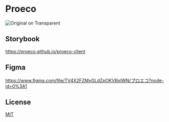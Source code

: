 # Proeco

![Original on Transparent](https://user-images.githubusercontent.com/48426654/135938082-65fc0d3e-e670-4b77-ad78-afe747a2646d.png)


## Storybook

https://proeco.github.io/proeco-client

## Figma
https://www.figma.com/file/TV4X2FZMvGLdZpOKVBxIWN/プロエコ?node-id=0%3A1

## License

[MIT](LICENSE)
  

